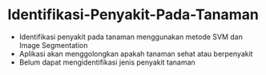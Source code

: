 # Identifikasi-Penyakit-Pada-Tanaman
- Identifikasi penyakit pada tanaman menggunakan metode SVM dan Image Segmentation
- Aplikasi akan menggolongkan apakah tanaman sehat atau berpenyakit 
- Belum dapat mengidentifikasi jenis penyakit tanaman
